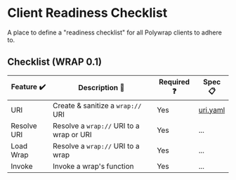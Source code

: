 # Client Readiness Checklist
A place to define a "readiness checklist" for all Polywrap clients to adhere to.

## Checklist (WRAP 0.1)

| Feature :heavy_check_mark: | Description :thought_balloon: | Required :question: | Spec :clipboard: |  
|-|-|-|-|  
| URI | Create & sanitize a `wrap://` URI | Yes | [uri.yaml](./feature-specs/uri.yaml) |  
| Resolve URI | Resolve a `wrap://` URI to a wrap or URI | Yes | ... |  
| Load Wrap | Resolve a `wrap://` URI to a wrap | Yes | ... |  
| Invoke | Invoke a wrap's function | Yes | ... |  
